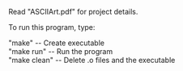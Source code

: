 Read "ASCIIArt.pdf" for project details.

To run this program, type: 

"make" -- Create executable<br />
"make run" -- Run the program<br />
"make clean" -- Delete .o files and the executable<br />
